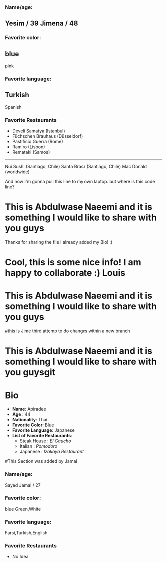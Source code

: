 
### Name/age:
Yesim / 39
Jimena / 48
---
### Favorite color:
blue
---
pink

### Favorite language:
Turkish
---
Spanish

### Favorite Restaurants

- Develi Samatya (Istanbul)
- Füchschen Brauhaus (Düsseldorf)
- Pastificio Guerra (Rome)
- Ramiro (Lisbon)
- Remataki (Samos)
---
Nui Sushi (Santiago, Chile)
Santa Brasa (Santiago, Chile)
Mac Donald (worldwide)


And now I'm gonna pull this line to my own laptop.
but where is this code line?

# This is Abdulwase Naeemi and it is something I would like to share with you guys
Thanks for sharing the file I already added my Bio! :)
# Cool, this is some nice info! I am happy to collaborate :) Louis

# This is Abdulwase Naeemi and it is something I would like to share with you guys

#this is Jime third attemp to do changes within a new branch
# This is Abdulwase Naeemi and it is something I would like to share with you guysgit 

# Bio
- **Name**: Apiradee 
- **Age** : 44 
- **Nationality**: Thai 
- **Favorite Color**: Blue 
- **Favorite Language**: Japanese 
- **List of Favorite Restaurants**:
    - Steak House : _El Gaucho_ 
    - Italian : _Pomodoro_ 
    - Japanese : _Izakaya Restaurant_


#This Section was added by Jamal
### Name/age:
Sayed Jamal / 27

### Favorite color:
blue
Green,White

### Favorite language:
Farsi,Turkish,English

### Favorite Restaurants

- No Idea